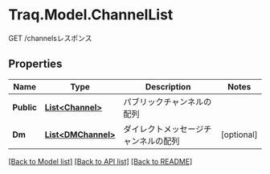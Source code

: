 # Traq.Model.ChannelList
GET /channelsレスポンス

## Properties

Name | Type | Description | Notes
------------ | ------------- | ------------- | -------------
**Public** | [**List&lt;Channel&gt;**](Channel.md) | パブリックチャンネルの配列 | 
**Dm** | [**List&lt;DMChannel&gt;**](DMChannel.md) | ダイレクトメッセージチャンネルの配列 | [optional] 

[[Back to Model list]](../README.md#documentation-for-models) [[Back to API list]](../README.md#documentation-for-api-endpoints) [[Back to README]](../README.md)

